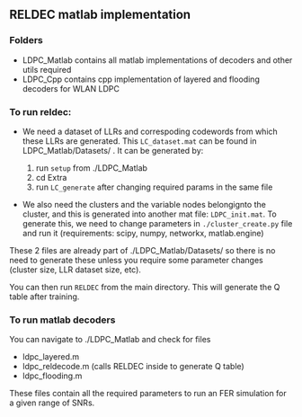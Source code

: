 ##  RELDEC matlab implementation 

### Folders 
 - LDPC_Matlab 
    contains all matlab implementations of decoders and other utils required 
 - LDPC_Cpp 
    contains cpp implementation of layered and flooding decoders for WLAN LDPC

### To run reldec: 
-   We need a dataset of LLRs and correspoding codewords from which these LLRs are generated. This `LC_dataset.mat` can be found in LDPC_Matlab/Datasets/ . It can be generated by: 
    1. run `setup` from ./LDPC_Matlab 
    2. cd Extra 
    3. run `LC_generate` after changing required params in the same file

-   We also need the clusters and the variable nodes belongignto the cluster, and this is generated into another mat file:  `LDPC_init.mat`. To generate this, we need to change parameters in `./cluster_create.py` file and run it (requirements: scipy, numpy, networkx, matlab.engine)

These 2 files are already part of ./LDPC_Matlab/Datasets/ so there is no need to generate these unless you require some parameter changes (cluster size, LLR dataset size, etc).


You can  then  run `RELDEC` from the main directory. This will generate the Q table after training. 

### To run matlab decoders 
You can navigate to ./LDPC_Matlab and check for files 

- ldpc_layered.m
- ldpc_reldecode.m (calls RELDEC inside to generate Q table)
- ldpc_flooding.m 

These files contain all the required parameters to run an FER simulation for a given range of SNRs.
